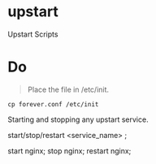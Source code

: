 # upstart
Upstart Scripts

# Do
>Place the file in /etc/init.

`cp forever.conf /etc/init`


Starting and stopping any upstart service.

start/stop/restart <service_name> ;

start nginx;
stop nginx;
restart nginx;
